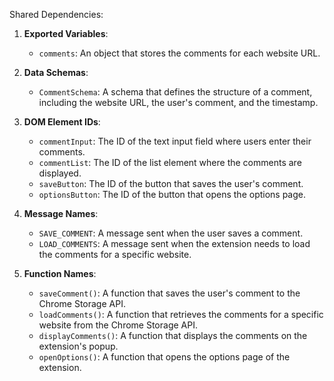 Shared Dependencies:

1. **Exported Variables**: 
   - `comments`: An object that stores the comments for each website URL.

2. **Data Schemas**: 
   - `CommentSchema`: A schema that defines the structure of a comment, including the website URL, the user's comment, and the timestamp.

3. **DOM Element IDs**: 
   - `commentInput`: The ID of the text input field where users enter their comments.
   - `commentList`: The ID of the list element where the comments are displayed.
   - `saveButton`: The ID of the button that saves the user's comment.
   - `optionsButton`: The ID of the button that opens the options page.

4. **Message Names**: 
   - `SAVE_COMMENT`: A message sent when the user saves a comment.
   - `LOAD_COMMENTS`: A message sent when the extension needs to load the comments for a specific website.

5. **Function Names**: 
   - `saveComment()`: A function that saves the user's comment to the Chrome Storage API.
   - `loadComments()`: A function that retrieves the comments for a specific website from the Chrome Storage API.
   - `displayComments()`: A function that displays the comments on the extension's popup.
   - `openOptions()`: A function that opens the options page of the extension.